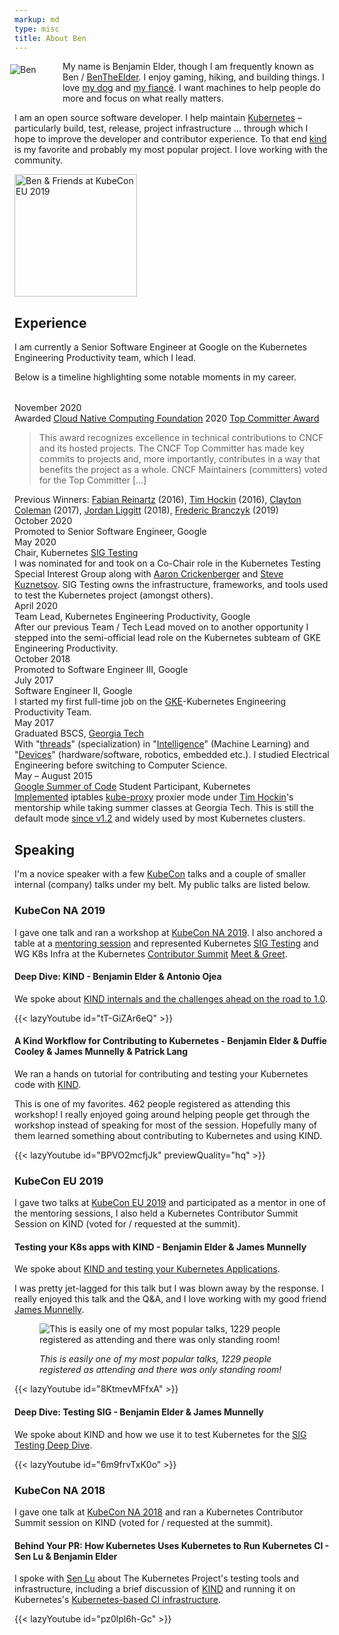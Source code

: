 ```yaml
---
markup: md
type: misc
title: About Ben
---
```

<div style="float: left; width: 5.5em; margin-right: .5em; margin-left: -.5em; margin-top: .33em; height: 5.5em" class="circle-badge"><picture><source type="image/webp" srcset="/images/ben_avatar.30pct.webp"><source type="image/jpeg" srcset="/images/ben_avatar.30pct.jpg"><img src="/images/ben_avatar.30pct.jpg" style="padding-top: 0; padding-bottom: 0; margin: 0;" alt="Ben" title="Ben"></picture></div>

My name is Benjamin Elder, though I am frequently known as Ben / [BenTheElder].
I enjoy gaming, hiking, and building things. I love [my dog] and [my fiancé].
I want machines to help people do more and focus on what really matters.

I am an open source software developer.
I help maintain [Kubernetes] – particularly build, test, release, project infrastructure ... through which I hope to improve the developer and contributor experience. To that end [kind] is my favorite and probably my most popular project. I love working
with the community. 

<picture>
  <source type="image/webp" srcset="/images/kubecon_barcelona_group.32pct.webp">
  <source type="image/jpeg" srcset="/images/kubecon_barcelona_group.32pct.jpg">
  <img src="/images/kubecon_barcelona_group.32pct.jpg" class="centered outlined" style="object-fit: cover; height: 14em" alt="Ben & Friends at KubeCon EU 2019" title="Ben & Friends at KubeCon EU 2019" />
</picture>

## Experience

I am currently a Senior Software Engineer at Google on the Kubernetes Engineering Productivity team, which I lead.

Below is a timeline highlighting some notable moments in my career.

<div class="timeline">
  <div class="timeline-entry">
    <div class="icon" style=""><div style="background-image:url('/images/cncf-icon-color.png'); width: 1.11em; height: 1.11em; background-size: 1.11em; background-position: center; background-repeat: no-repeat; margin: .1925em;"></div></div>
    <div class="date">November 2020</div>
    <div class="description">Awarded <a href="https://www.cncf.io/">Cloud Native Computing Foundation</a> 2020 <a href="https://www.cncf.io/announcements/2020/11/20/cloud-native-computing-foundation-announces-2020-community-awards-winners"/>Top Committer Award</a></div>
    <div class="details"><blockquote>This award recognizes excellence in technical contributions to CNCF and its hosted projects. The CNCF Top Committer has made key commits to projects and, more importantly, contributes in a way that benefits the project as a whole. CNCF Maintainers (committers) voted for the Top Committer [...]</blockquote>
    Previous Winners: <a href="https://twitter.com/fabxc">Fabian Reinartz</a> (2016), <a href="https://twitter.com/thockin">Tim Hockin</a> (2016), <a href="https://twitter.com/smarterclayton">Clayton Coleman</a> (2017), <a href="https://twitter.com/liggitt">Jordan Liggitt</a> (2018), <a href="https://twitter.com/fredbrancz">Frederic Branczyk</a> (2019)</div>
  </div>
  <div class="timeline-entry">
    <div class="icon" style="background-image: url('/images/google_g.png');"></div>
    <div class="date">October 2020</div>
    <div class="description">Promoted to Senior Software Engineer, Google</div>
  </div>
  <div class="timeline-entry">
    <div class="icon" style="background-image: url('/images/kubernetes-icon-color.png');"></div>
    <div class="date">May 2020</div>
    <div class="description">Chair, Kubernetes <a href="https://github.com/kubernetes/community/blob/master/sig-testing/README.md">SIG Testing</a></div>
    <div class="details">I was nominated for and took on a Co-Chair role in the Kubernetes Testing Special Interest Group along with <a href="https://twitter.com/spiffxp">Aaron Crickenberger</a> and <a href="https://github.com/stevekuznetsov">Steve Kuznetsov</a>. SIG Testing owns the infrastructure, frameworks, and tools used to test the Kubernetes project (amongst others).</a></div>
  </div>
  <div class="timeline-entry">
    <div class="icon" style="background-image: url('/images/google_g.png');"></div>
    <div class="date">April 2020</div>
    <div class="description">Team Lead, Kubernetes Engineering Productivity, Google</div>
    <div class="details">After our previous Team / Tech Lead moved on to another opportunity I stepped into the semi-official lead role on the Kubernetes subteam of GKE Engineering Productivity.</div>
  </div>
  <div class="timeline-entry">
    <div class="icon" style="background-image: url('/images/google_g.png');"></div>
    <div class="date">October 2018</div>
    <div class="description">Promoted to Software Engineer III, Google</div>
  </div>
  <div class="timeline-entry">
    <div class="icon" style="background-image: url('/images/google_g.png');"></div>
    <div class="date">July 2017</div>
    <div class="description">Software Engineer II, Google</div>
    <div class="details">I started my first full-time job on the <a href="https://cloud.google.com/kubernetes-engine">GKE</a>-Kubernetes Engineering Productivity Team.</div>
  </div>
  <div class="timeline-entry">
    <div class="icon" style="background-image: url('/images/buzz.png'); background-size: 79%; background-position: 52% 69%;"></div>
    <div class="date">May 2017</div>
    <div class="description">Graduated BSCS, <a href="https://www.gatech.edu/">Georgia Tech</a></div>
    <div class="details">With "<a href="https://www.cc.gatech.edu/academics/degree-programs/bachelors/computer-science/threads">threads</a>" (specialization) in "<a href="http://www.cc.gatech.edu/intelligence">Intelligence</a>" (Machine Learning) and "<a href="http://www.cc.gatech.edu/devices">Devices</a>" (hardware/software, robotics, embedded etc.). I studied Electrical Engineering before switching to Computer Science.</div>
  </div>
  <div class="timeline-entry">
    <div class="icon" style="background-image: url('/images/480px-GSoC-icon.svg.png');"></div>
    <div class="date">May – August 2015</div>
    <div class="description"><a href="https://summerofcode.withgoogle.com/">Google Summer of Code</a> Student Participant, Kubernetes</div>
    <div class="details"><a href="https://github.com/kubernetes/kubernetes/pull/9210">Implemented</a> iptables <a href="https://kubernetes.io/docs/reference/command-line-tools-reference/kube-proxy/">kube-proxy</a> proxier mode under <a href="https://twitter.com/thockin">Tim Hockin</a>'s mentorship while taking summer classes at Georgia Tech. This is still the default mode <a href="https://github.com/kubernetes/kubernetes/blob/dcc1ab176de1b6a41cd185f79b0430eeb2642327/CHANGELOG/CHANGELOG-1.2.md#other-notable-improvements">since v1.2</a> and widely used by most Kubernetes clusters.</div>
  </div>
</div>

## Speaking

I'm a novice speaker with a few [KubeCon](https://www.cncf.io/kubecon-cloudnativecon-events/) talks and a couple
of smaller internal (company) talks under my belt. My public talks are listed below.

### KubeCon NA 2019

I gave one talk and ran a workshop at [KubeCon NA 2019]. I also anchored a table
at a [mentoring session](https://kccncna19.sched.com/event/WV57/mentoring-networking-signup-to-be-a-mentee-or-a-mentor) and represented Kubernetes [SIG Testing] and
WG K8s Infra at the Kubernetes [Contributor Summit](https://events19.linuxfoundation.org/events/kubernetes-contributor-summit-north-america-2019/) [Meet & Greet](https://events19.linuxfoundation.org/events/kubernetes-contributor-summit-north-america-2019/program/schedule/).

#### Deep Dive: KIND - Benjamin Elder & Antonio Ojea

We spoke about [KIND internals and the challenges ahead on the road to 1.0](https://kccncna19.sched.com/event/Uah7/deep-dive-kind-benjamin-elder-google-antonio-ojea-garcia-suse).

{{< lazyYoutube id="tT-GiZAr6eQ" >}}

#### A Kind Workflow for Contributing to Kubernetes - Benjamin Elder & Duffie Cooley & James Munnelly & Patrick Lang

We ran a hands on tutorial for contributing and testing your Kubernetes code with [KIND].

This is one of my favorites. 462 people registered as attending this workshop! I really enjoyed going around helping people get through the workshop instead of speaking for
most of the session.
Hopefully many of them learned something about contributing to Kubernetes and using KIND.

{{< lazyYoutube id="BPVO2mcfjJk" previewQuality="hq" >}}

### KubeCon EU 2019

I gave two talks at [KubeCon EU 2019] and participated as a mentor in one of the mentoring sessions, I also held a Kubernetes Contributor Summit Session on KIND (voted for / requested at the summit).

#### Testing your K8s apps with KIND - Benjamin Elder & James Munnelly

We spoke about [KIND and testing your Kubernetes Applications][testing-k8s-apps-with-kind].

I was pretty jet-lagged for this talk but I was blown away by the response. I really
enjoyed this talk and the Q&A, and I love working with my good friend [James Munnelly].

<figure>
  <object type="image/webp" data="/images/about/IMG_20190523_110248.20pct.webp" alt="This is easily one of my most popular talks, 1229 people registered as attending and there was only standing room!" style="object-fit: cover; object-position: 50% 100%; max-height: 16em" title="my view from the stage shortly before the talk">
    <img src="/images/about/IMG_20190523_110248.20pct.jpg" alt="This is easily one of my most popular talks, 1229 people registered as attending and there was only standing room!" style="object-fit: cover; object-position: 50% 100%; max-height: 16em" title="my view from the stage shortly before the talk">
  </object>
  <figcaption>
    <p><em>This is easily one of my most popular talks, 1229 people registered as attending and there was only standing room!</em></p>
  </figcaption>
</figure>

{{< lazyYoutube id="8KtmevMFfxA" >}}

#### Deep Dive: Testing SIG - Benjamin Elder & James Munnelly

We spoke about KIND and how we use it to test Kubernetes for the [SIG Testing Deep Dive][sig-testing-deep-dive-kind].

{{< lazyYoutube id="6m9frvTxK0o" >}}

### KubeCon NA 2018

I gave one talk at [KubeCon NA 2018] and ran a Kubernetes Contributor Summit session on KIND (voted for / requested at the summit).

#### Behind Your PR: How Kubernetes Uses Kubernetes to Run Kubernetes CI - Sen Lu & Benjamin Elder

I spoke with [Sen Lu][@krzyzacy] about The Kubernetes Project's
testing tools and infrastructure, including a brief discussion of [KIND] and running
it on Kubernetes's [Kubernetes-based CI infrastructure][prow].

{{< lazyYoutube id="pz0lpl6h-Gc" >}}


[BenTheElder]: https://twitter.com/BenTheElder
[gsoc-kubernetes]: https://www.google-melange.com/archive/gsoc/2015/orgs/kubernetes/projects/bentheelder.html
[kube-proxy]: https://kubernetes.io/docs/reference/command-line-tools-reference/kube-proxy/
[Kubernetes]: https://kubernetes.io/
[summer-of-code]: https://summerofcode.withgoogle.com/
[kube-proxy-pr]: https://github.com/kubernetes/kubernetes/pull/9210
[test-infra]: https://github.com/kubernetes/test-infra
[kube-proxy-issue]: https://github.com/kubernetes/kubernetes/issues/3760#issue-55311134
[@krzyzacy]: https://github.com/krzyzacy
[KIND]: https://kind.sigs.k8s.io
[prow]: https://github.com/kubernetes/test-infra/blob/master/prow/README.md
[KubeCon NA 2018]: https://events19.linuxfoundation.org/events/kubecon-cloudnativecon-north-america-2018/
[KubeCon EU 2019]: https://events19.linuxfoundation.org/events/kubecon-cloudnativecon-europe-2019/
[KubeCon NA 2019]: https://events19.linuxfoundation.org/events/kubecon-cloudnativecon-north-america-2019/
[testing-k8s-apps-with-kind]: https://kccnceu19.sched.com/event/MPYy/testing-your-k8s-apps-with-kind-benjamin-elder-google-james-munnelly-jetstackio
[SIG Testing]: https://github.com/kubernetes/community/blob/master/sig-testing/README.md
[sig-testing-deep-dive-kind]: https://kccnceu19.sched.com/event/MPkC/deep-dive-testing-sig-benjamin-elder-google-james-munnelly-jetstack
[my dog]: https://twitter.com/BobbyTheHound
[my fiancé]: https://twitter.com/BobbyTheHound/status/1329618939668615169
[James Munnelly]: https://twitter.com/jamesmunnelly
